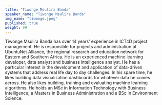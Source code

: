 ```yaml
---
title: "Tiwonge Msulira Banda"
speaker_name: "Tiwonge Msulira Banda"
img_name: "tiwonge.jpeg"
published: true
weight: 99
---
```


Tiwonge Msulira Banda has over 14 years’ experience in ICT4D project management. He is responsible for projects and administration at UbuntuNet Alliance, the regional research and education network for Eastern and Southern Africa. He is an experienced machine learning developer, data analyst and business intelligence analyst. He has a particular interest in the development and application of data-driven systems that address real life day to day challenges. In his spare time, he likes building data visualization dashboards for whatever data he comes across. He also likes building, training and evaluating machine learning algorithms. He holds an MSc in Information Technology with Business Intelligence; a Masters in Business Administration and a BSc in Environment Science.
